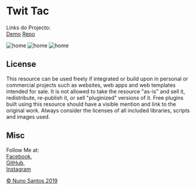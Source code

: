 # Twit Tac

Links do Projecto:  
[Demo](https://nunosantoswebdesigner.github.io/twit-tac)
[Repo](https://github.com/nunosantoswebdesigner/twit-tac)


![home](https://github.com/nunosantoswebdesigner/pdfs/blob/gh-pages/images/twit-tac_1.png)
![home](https://github.com/nunosantoswebdesigner/pdfs/blob/gh-pages/images/twit-tac_2.png)
![home](https://github.com/nunosantoswebdesigner/pdfs/blob/gh-pages/images/twit-tac_3.png)


## License
This resource can be used freely if integrated or build upon in personal or commercial projects such as websites, web apps and web templates intended for sale. It is not allowed to take the resource "as-is" and sell it, redistribute, re-publish it, or sell "pluginized" versions of it. Free plugins built using this resource should have a visible mention and link to the original work. Always consider the licenses of all included libraries, scripts and images used.

## Misc

Follow Me at:      
[Facebook](http://www.facebook.com/nunosantoswebdesigner),     
[GitHub](https://github.com/nunosantoswebdesigner),     
[Instagram](https://www.instagram.com/nunosantos_webdesigner)     


[© Nuno Santos 2019](https://www.instagram.com/nunosantos_webdesigner)